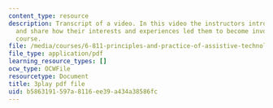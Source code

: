 ```yaml
---
content_type: resource
description: Transcript of a video. In this video the instructors introduce themselves
  and share how their interests and experiences led them to become involved with the
  course.
file: /media/courses/6-811-principles-and-practice-of-assistive-technology-fall-2014/b5863191597a8116ee39a434a38586fc_yqrQ9dKPV78.pdf
file_type: application/pdf
learning_resource_types: []
ocw_type: OCWFile
resourcetype: Document
title: 3play pdf file
uid: b5863191-597a-8116-ee39-a434a38586fc
---
```


